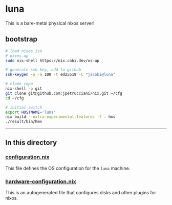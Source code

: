 # luna

This is a bare-metal physical nixos server!

## bootstrap

```bash
# load nixos iso
# nixos-up
sudo nix-shell https://nix.cobi.dev/os-up

# generate ssh key, add to github
ssh-keygen -o -a 100 -t ed25519 -C "jacobi@luna"

# clone repo
nix-shell -p git
git clone git@github.com:jpetrucciani/nix.git ~/cfg
cd ~/cfg

# initial switch
export HOSTNAME='luna'
nix build --extra-experimental-features -f . hms
./result/bin/hms
```

---

## In this directory

### [configuration.nix](./configuration.nix)

This file defines the OS configuration for the `luna` machine.

### [hardware-configuration.nix](./hardware-configuration.nix)

This is an autogenerated file that configures disks and other plugins for nixos.
